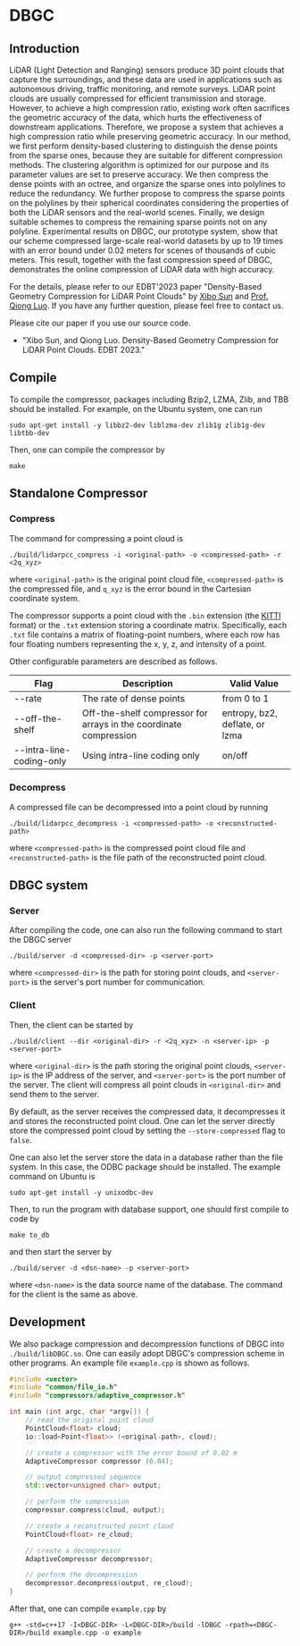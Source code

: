 # DBGC

## Introduction

LiDAR (Light Detection and Ranging) sensors produce 3D point clouds that capture the surroundings, and these data are used in applications such as autonomous driving, traffic monitoring, and remote surveys. LiDAR point clouds are usually compressed for efficient transmission and storage. However, to achieve a high compression ratio, existing work often sacrifices the geometric accuracy of the data, which hurts the effectiveness of downstream applications. Therefore, we propose a system that achieves a high compression ratio while preserving geometric accuracy. In our method, we first perform density-based clustering to distinguish the dense points from the sparse ones, because they are suitable for different compression methods. The clustering algorithm is optimized for our purpose and its parameter values are set to preserve accuracy. We then compress the dense points with an octree, and organize the sparse ones into polylines to reduce the redundancy. We further propose to compress the sparse points on the polylines by their spherical coordinates considering the properties of both the LiDAR sensors and the real-world scenes. Finally, we design suitable schemes to compress the remaining sparse points not on any polyline. Experimental results on DBGC, our prototype system, show that our scheme compressed large-scale real-world datasets by up to 19 times with an error bound under 0.02 meters for scenes of thousands of cubic meters. This result, together with the fast compression speed of DBGC, demonstrates the online compression of LiDAR data with high accuracy.

For the details, please refer to our EDBT'2023 paper "Density-Based Geometry Compression for LiDAR Point Clouds" by [Xibo Sun](https://github.com/xibosun) and [Prof. Qiong Luo](https://cse.hkust.edu.hk/~luo/). If you have any further question, please feel free to contact us.

Please cite our paper if you use our source code.

- "Xibo Sun, and Qiong Luo. Density-Based Geometry Compression for LiDAR Point Clouds. EDBT 2023."


## Compile

To compile the compressor, packages including Bzip2, LZMA, Zlib, and TBB should be installed. For example, on the Ubuntu system, one can run

```shell
sudo apt-get install -y libbz2-dev liblzma-dev zlib1g zlib1g-dev libtbb-dev
```

Then, one can compile the compressor by

```shell
make
```

## Standalone Compressor
### Compress

The command for compressing a point cloud is 

```shell
./build/lidarpcc_compress -i <original-path> -o <compressed-path> -r <2q_xyz>
```

where `<original-path>` is the original point cloud file, `<compressed-path>` is the compressed file, and `q_xyz` is the error bound in the Cartesian coordinate system.

The compressor supports a point cloud with the `.bin` extension (the [KITTI](http://www.cvlibs.net/datasets/kitti/raw_data.php) format) or the `.txt` extension storing a coordinate matrix. Specifically, each `.txt` file contains a matrix of floating-point numbers, where each row has four floating numbers representing the x, y, z, and intensity of a point.

Other configurable parameters are described as follows.

| Flag                     | Description                                                       | Valid Value                    |
|--------------------------|-------------------------------------------------------------------|--------------------------------|
| --rate                   | The rate of dense points                                          | from 0 to 1                    |
| --off-the-shelf          | Off-the-shelf compressor for arrays in the coordinate compression | entropy, bz2, deflate, or lzma |
| --intra-line-coding-only | Using intra-line coding only                                      | on/off                         |

### Decompress

A compressed file can be decompressed into a point cloud by running

```shell
./build/lidarpcc_decompress -i <compressed-path> -o <reconstructed-path>
```

where `<compressed-path>` is the compressed point cloud file and `<reconstructed-path>` is the file path of the reconstructed point cloud.

## DBGC system
### Server

After compiling the code, one can also run the following command to start the DBGC server

```shell
./build/server -d <compressed-dir> -p <server-port>
```

where `<compressed-dir>` is the path for storing point clouds, and `<server-port>` is the server's port number for communication.

### Client

Then, the client can be started by

```shell
./build/client --dir <original-dir> -r <2q_xyz> -n <server-ip> -p <server-port>
```

where `<original-dir>` is the path storing the original point clouds, `<server-ip>` is the IP address of the server, and `<server-port>` is the port number of the server. The client will compress all point clouds in `<original-dir>` and send them to the server. 

By default, as the server receives the compressed data, it decompresses it and stores the reconstructed point cloud. One can let the server directly store the compressed point cloud by setting the `--store-compressed` flag to `false`.

One can also let the server store the data in a database rather than the file system. In this case, the ODBC package should be installed. The example command on Ubuntu is

```shell
sudo apt-get install -y unixodbc-dev
```

Then, to run the program with database support, one should first compile to code by

```shell
make to_db
```

and then start the server by

```shell
./build/server -d <dsn-name> -p <server-port>
```

where `<dsn-name>` is the data source name of the database. The command for the client is the same as above.


## Development

We also package compression and decompression functions of DBGC into `./build/libDBGC.so`. One can easily adopt DBGC's compression scheme in other programs. An example file `example.cpp` is shown as follows.

```c++
#include <vector>
#include "common/file_io.h"
#include "compressors/adaptive_compressor.h"

int main (int argc, char *argv[]) {
    // read the original point cloud
    PointCloud<float> cloud;
    io::load<Point<float>> (<original-path>, cloud);

    // create a compressor with the error bound of 0.02 m
    AdaptiveCompressor compressor (0.04);

    // output compressed sequence
    std::vector<unsigned char> output;

    // perform the compression
    compressor.compress(cloud, output);

    // create a reconstructed point cloud
    PointCloud<float> re_cloud;

    // create a decompressor
    AdaptiveCompressor decompressor;

    // perform the decompression
    decompressor.decompress(output, re_cloud);
}
```

After that, one can compile `example.cpp` by

```shell
g++ -std=c++17 -I<DBGC-DIR> -L<DBGC-DIR>/build -lDBGC -rpath=<DBGC-DIR>/build example.cpp -o example
```
